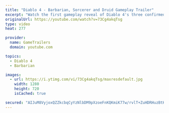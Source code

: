 ```yaml
---
title: "Diablo 4 - Barbarian, Sorcerer and Druid Gameplay Trailer"
excerpt: "Watch the first gameplay reveal of Diablo 4's three confirmed classes: The Barbarian, the Sorcerer, and the Druid."
originalUrl: https://youtube.com/watch?v=73Cg4akqTsg
type: video
heat: 277

provider:
  name: GameTrailers
  domain: youtube.com

topics:
  - Diablo 4
  - Barbarian

images:
  - url: https://i.ytimg.com/vi/73Cg4akqTsg/maxresdefault.jpg
    width: 1280
    height: 720
    isCached: true

secured: "AIJuM8VyjoxQZZkcbqCyYzNlbDM9pXzoeFnKQKmiK77w/rvlT+ZuHDRHuzBtKIrJgSuNelD/lrpCjARStAwXv1L9RBtSt6FPN35wezPRhBfL34t3ckZIbeXXNNTdwrOatTkA6fH1OGUcSa86REMJAP23+LfqwdfygqRnVGqiFfcwg6hwsZDmynTiAZyxSr5G7Jsjnkar8hwpY5jULca1cPVPhtz6Cmet9SjhMNNPwbRQYR/fstrzTv0vZbQST44OQMMp0f/rn6wu9T6bKlfsbAYBgbDGdluMFdpmsKPXlbyfDqdmd14s1sVIn8I5jHc/ULAPagfzN7zYb6EsWF2BfnVSk3PpJwLEl2skc1KpKiz27plKObxUeIB6NjMf1UyUoFjfcPcWqYXw9RGOZYZC+g==;lWfnGwMVIpvd+AtEcU+S9A=="
---
```


